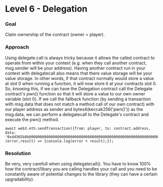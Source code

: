 # Level 6 - Delegation

### Goal
Claim ownership of the contract (owner = player).

### Approach 
Using delegate.call is always tricky because it allows the called contract to operate from within your context (e.g. when they call another contract, msg.sender will be your address). Having another contract run in your context with delegatecall also means that there value storage will be your value storage. In other words, if that contract normally would store a value at slot 0 when running a function, it will now store it at your contracts slot 0.
So, knowing this, if we can have the Delegation contract call the Delegate contract's pwn() function so that it will store a value to our own owner variable (slot 0). If we call the fallback function (by sending a transaction with msg.data that does not match a method call of our own contract) with our player address as sender and bytes4(keccak256('pwn()')) as the msg.data, we can perform a delegatecall to the Delegate's contract and execute the pwn() method.

```
await web3.eth.sendTransaction({from: player, to: contract.address, data: '0xdd365b8b0000000000000000000000000000000000000000000000000000000000000000'}, (error,result) => {console.log(error + result);});
```

### Resolution
Be very, very carefull when using delegatecall(). You have to know 100% how the contract/libary you are calling handles your call and you need to be constantly aware of potential changes to the library (they can have a certain upgradability).

